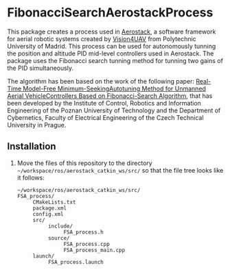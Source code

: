 # FibonacciSearchAerostackProcess
This package creates a process used in [Aerostack](https://github.com/Vision4UAV/Aerostack), a software framework for aerial robotic systems created by [Vision4UAV](https://github.com/Vision4UAV) from Polytechnic University of Madrid. This process can be used for autonomously tunning the position and altitude PID mid-level controllers used in Aerostack. The package uses the Fibonacci search tunning method for tunning two gains of the PID simultaneously.


The algorithm has been based on the work of the following paper: [Real-Time Model-Free Minimum-SeekingAutotuning Method for Unmanned Aerial VehicleControllers Based on Fibonacci-Search Algorithm](https://www.researchgate.net/publication/330369094_Real-Time_Model-Free_Minimum-Seeking_Autotuning_Method_for_Unmanned_Aerial_Vehicle_Controllers_Based_on_Fibonacci-Search_Algorithm), that has been developed by the Institute of Control, Robotics and Information Engineering of the Poznan University of Technology and the Department of Cybernetics, Faculty of Electrical Engineering of the Czech Technical University in Prague.
     
## Installation 

1. Move the files of this repository to the directory `~/workspace/ros/aerostack_catkin_ws/src/` so that the file tree looks like it follows:

     ```
     ~/workspace/ros/aerostack_catkin_ws/src/
     FSA_process/ 
          CMakeLists.txt 
          package.xml 
          config.xml 
          src/ 
               include/ 
                    FSA_process.h 
               source/ 
                    FSA_process.cpp
                    FSA_process_main.cpp 
          launch/ 
               FSA_process.launch
     ```

 
